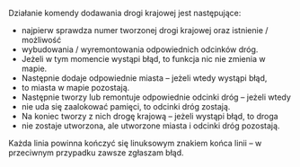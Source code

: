 Działanie komendy dodawania drogi krajowej jest następujące:
 * najpierw sprawdza numer tworzonej drogi krajowej oraz istnienie / możliwość
 * wybudowania / wyremontowania odpowiednich odcinków dróg.
 * Jeżeli w tym momencie wystąpi błąd, to funkcja nic nie zmienia w mapie.
 * Następnie dodaje odpowiednie miasta – jeżeli wtedy wystąpi błąd,
 * to miasta w mapie pozostają.
 * Następnie tworzy lub remontuje odpowiednie odcinki dróg – jeżeli wtedy
 * nie uda się zaalokować pamięci, to odcinki dróg zostają.
 * Na koniec tworzy z nich drogę krajową – jeżeli wystąpi błąd, to droga
 * nie zostaje utworzona, ale utworzone miasta i odcinki dróg pozostają.

Każda linia powinna kończyć się linuksowym znakiem końca linii – w przeciwnym
przypadku zawsze zgłaszam błąd.
